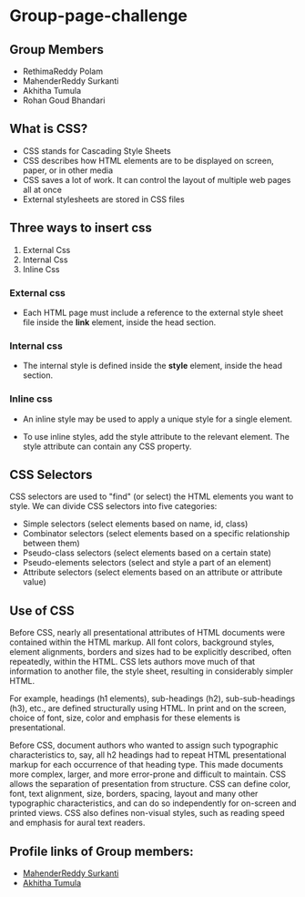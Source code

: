 # Group-page-challenge
## Group Members
- RethimaReddy Polam
- MahenderReddy Surkanti
- Akhitha Tumula
- Rohan Goud Bhandari

## What is CSS?
- CSS stands for Cascading Style Sheets
- CSS describes how HTML elements are to be displayed on screen, paper, or in other media
- CSS saves a lot of work. It can control the layout of multiple web pages all at once
- External stylesheets are stored in CSS files

## Three ways to insert css
1. External Css
2. Internal Css
3. Inline Css

### External css
- Each HTML page must include a reference to the external style sheet file inside the <b>link</b> element, inside the head section.

### Internal css
- The internal style is defined inside the <b>style</b> element, inside the head section.

### Inline css

- An inline style may be used to apply a unique style for a single element.

- To use inline styles, add the style attribute to the relevant element. The style attribute can contain any CSS property.

##  CSS Selectors
CSS selectors are used to "find" (or select) the HTML elements you want to style.
We can divide CSS selectors into five categories:
- Simple selectors (select elements based on name, id, class)
- Combinator selectors (select elements based on a specific relationship between them)
- Pseudo-class selectors (select elements based on a certain state)
- Pseudo-elements selectors (select and style a part of an element)
- Attribute selectors (select elements based on an attribute or attribute value)

## Use of CSS

Before CSS, nearly all presentational attributes of HTML documents were contained within the HTML markup. All font colors, background styles, element alignments, borders and sizes had to be explicitly described, often repeatedly, within the HTML. CSS lets authors move much of that information to another file, the style sheet, resulting in considerably simpler HTML.

For example, headings (h1 elements), sub-headings (h2), sub-sub-headings (h3), etc., are defined structurally using HTML. In print and on the screen, choice of font, size, color and emphasis for these elements is presentational.

Before CSS, document authors who wanted to assign such typographic characteristics to, say, all h2 headings had to repeat HTML presentational markup for each occurrence of that heading type. This made documents more complex, larger, and more error-prone and difficult to maintain. CSS allows the separation of presentation from structure. CSS can define color, font, text alignment, size, borders, spacing, layout and many other typographic characteristics, and can do so independently for on-screen and printed views. CSS also defines non-visual styles, such as reading speed and emphasis for aural text readers.

## Profile links of Group members:
- [MahenderReddy Surkanti](https://github.com/Mahender1166)
- [Akhitha Tumula](https://github.com/thumula-akhitha)




